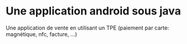 # Une application android sous java
Une application de vente en utilisant un TPE (paiement par carte: magnétique, nfc, facture, ...)
